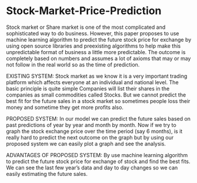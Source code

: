 # Stock-Market-Price-Prediction

Stock market or Share market is one of the most complicated and sophisticated way to do business.  However, this paper proposes to use machine learning algorithm to predict the future stock price for exchange by using open source libraries and preexisting algorithms to help make this unpredictable format of business a little more predictable. The outcome is completely based on numbers and assumes a lot of axioms that may or may not follow in the real world so as the time of prediction.

EXISTING SYSTEM: Stock market as we know it is a very important trading platform which affects everyone at an individual and national level. The basic principle is quite simple Companies will list their shares in the companies as small commodities called Stocks. But we cannot predict the best fit for the future sales in a stock market so sometimes people loss their money and sometime they get more profits also.

PROPOSED SYSTEM: In our model we can predict the future sales based on past predictions of year by year and month by month. Now if we try to graph the stock exchange price over the time period (say 6 months), is it really hard to predict the next outcome on the graph but by using our proposed system we can easily plot a graph and see the analysis.

ADVANTAGES OF PROPOSED SYSTEM: By use machine learning algorithm to predict the future stock price for exchange of stock and find the best fits. We can see the last few year’s data and day to day changes so we can easily estimating the future sales.
